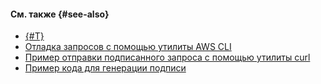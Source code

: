 #### См. также {#see-also}

* [{#T}](../../storage/s3/s3-api-quickstart.md)
* [Отладка запросов с помощью утилиты AWS CLI](../../storage/s3/signing-requests.md#debugging)
* [Пример отправки подписанного запроса с помощью утилиты curl](../../storage/api-ref/authentication.md#s3-api-example)
* [Пример кода для генерации подписи](../../storage/concepts/pre-signed-urls.md#code-examples)